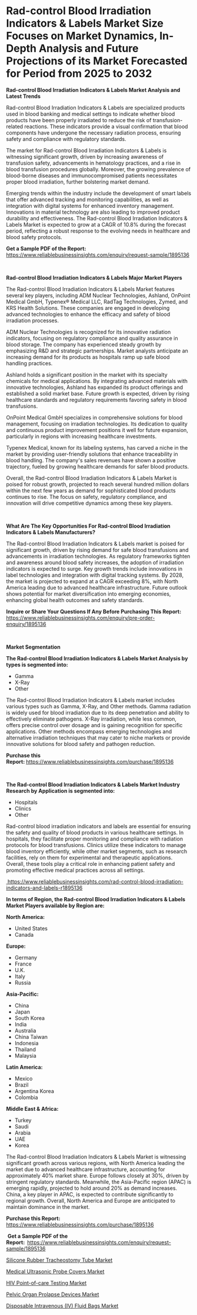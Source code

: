 <p><h1>Rad-control Blood Irradiation Indicators & Labels Market Size Focuses on Market Dynamics, In-Depth Analysis and Future Projections of its Market Forecasted for Period from 2025 to 2032</h1></p><p><strong>Rad-control Blood Irradiation Indicators & Labels Market Analysis and Latest Trends</strong></p>
<p><p>Rad-control Blood Irradiation Indicators & Labels are specialized products used in blood banking and medical settings to indicate whether blood products have been properly irradiated to reduce the risk of transfusion-related reactions. These indicators provide a visual confirmation that blood components have undergone the necessary radiation process, ensuring safety and compliance with regulatory standards.</p><p>The market for Rad-control Blood Irradiation Indicators & Labels is witnessing significant growth, driven by increasing awareness of transfusion safety, advancements in hematology practices, and a rise in blood transfusion procedures globally. Moreover, the growing prevalence of blood-borne diseases and immunocompromised patients necessitates proper blood irradiation, further bolstering market demand.</p><p>Emerging trends within the industry include the development of smart labels that offer advanced tracking and monitoring capabilities, as well as integration with digital systems for enhanced inventory management. Innovations in material technology are also leading to improved product durability and effectiveness. The Rad-control Blood Irradiation Indicators & Labels Market is expected to grow at a CAGR of 10.8% during the forecast period, reflecting a robust response to the evolving needs in healthcare and blood safety protocols.</p></p>
<p><strong>Get a Sample PDF of the Report:&nbsp;</strong> <a href="https://www.reliablebusinessinsights.com/enquiry/request-sample/1895136?utm_campaign=1847&utm_medium=2&utm_source=Github&utm_content=ia&utm_term=05032025&utm_id=rad-control-blood-irradiation-indicators-labels">https://www.reliablebusinessinsights.com/enquiry/request-sample/1895136</a></p>
<p>&nbsp;</p>
<p><strong>Rad-control Blood Irradiation Indicators & Labels Major Market Players</strong></p>
<p><p>The Rad-control Blood Irradiation Indicators & Labels Market features several key players, including ADM Nuclear Technologies, Ashland, OnPoint Medical GmbH, Typenex® Medical LLC, RadTag Technologies, Zymed, and KRS Health Solutions. These companies are engaged in developing advanced technologies to enhance the efficacy and safety of blood irradiation processes.</p><p>ADM Nuclear Technologies is recognized for its innovative radiation indicators, focusing on regulatory compliance and quality assurance in blood storage. The company has experienced steady growth by emphasizing R&D and strategic partnerships. Market analysts anticipate an increasing demand for its products as hospitals ramp up safe blood handling practices.</p><p>Ashland holds a significant position in the market with its specialty chemicals for medical applications. By integrating advanced materials with innovative technologies, Ashland has expanded its product offerings and established a solid market base. Future growth is expected, driven by rising healthcare standards and regulatory requirements favoring safety in blood transfusions.</p><p>OnPoint Medical GmbH specializes in comprehensive solutions for blood management, focusing on irradiation technologies. Its dedication to quality and continuous product improvement positions it well for future expansion, particularly in regions with increasing healthcare investments.</p><p>Typenex Medical, known for its labeling systems, has carved a niche in the market by providing user-friendly solutions that enhance traceability in blood handling. The company's sales revenues have shown a positive trajectory, fueled by growing healthcare demands for safer blood products.</p><p>Overall, the Rad-control Blood Irradiation Indicators & Labels Market is poised for robust growth, projected to reach several hundred million dollars within the next few years as demand for sophisticated blood products continues to rise. The focus on safety, regulatory compliance, and innovation will drive competitive dynamics among these key players.</p></p>
<p>&nbsp;</p>
<p><strong>What Are The Key Opportunities For Rad-control Blood Irradiation Indicators & Labels Manufacturers?</strong></p>
<p><p>The Rad-control Blood Irradiation Indicators & Labels market is poised for significant growth, driven by rising demand for safe blood transfusions and advancements in irradiation technologies. As regulatory frameworks tighten and awareness around blood safety increases, the adoption of irradiation indicators is expected to surge. Key growth trends include innovations in label technologies and integration with digital tracking systems. By 2028, the market is projected to expand at a CAGR exceeding 8%, with North America leading due to advanced healthcare infrastructure. Future outlook shows potential for market diversification into emerging economies, enhancing global health outcomes and safety standards.</p></p>
<p><strong>Inquire or Share Your Questions If Any Before Purchasing This Report:</strong> <a href="https://www.reliablebusinessinsights.com/enquiry/pre-order-enquiry/1895136?utm_campaign=1847&utm_medium=2&utm_source=Github&utm_content=ia&utm_term=05032025&utm_id=rad-control-blood-irradiation-indicators-labels">https://www.reliablebusinessinsights.com/enquiry/pre-order-enquiry/1895136</a></p>
<p>&nbsp;</p>
<p><strong>Market Segmentation</strong></p>
<p><strong>The Rad-control Blood Irradiation Indicators & Labels Market Analysis by types is segmented into:</strong></p>
<p><ul><li>Gamma</li><li>X-Ray</li><li>Other</li></ul></p>
<p><p>The Rad-control Blood Irradiation Indicators & Labels market includes various types such as Gamma, X-Ray, and Other methods. Gamma radiation is widely used for blood irradiation due to its deep penetration and ability to effectively eliminate pathogens. X-Ray irradiation, while less common, offers precise control over dosage and is gaining recognition for specific applications. Other methods encompass emerging technologies and alternative irradiation techniques that may cater to niche markets or provide innovative solutions for blood safety and pathogen reduction.</p></p>
<p><strong>Purchase this Report:&nbsp;</strong><a href="https://www.reliablebusinessinsights.com/purchase/1895136?utm_campaign=1847&utm_medium=2&utm_source=Github&utm_content=ia&utm_term=05032025&utm_id=rad-control-blood-irradiation-indicators-labels">https://www.reliablebusinessinsights.com/purchase/1895136</a></p>
<p>&nbsp;</p>
<p><strong>The Rad-control Blood Irradiation Indicators & Labels Market Industry Research by Application is segmented into:</strong></p>
<p><ul><li>Hospitals</li><li>Clinics</li><li>Other</li></ul></p>
<p><p>Rad-control blood irradiation indicators and labels are essential for ensuring the safety and quality of blood products in various healthcare settings. In hospitals, they facilitate proper monitoring and compliance with radiation protocols for blood transfusions. Clinics utilize these indicators to manage blood inventory efficiently, while other market segments, such as research facilities, rely on them for experimental and therapeutic applications. Overall, these tools play a critical role in enhancing patient safety and promoting effective medical practices across all settings.</p></p>
<p><a href="https://www.reliablebusinessinsights.com/rad-control-blood-irradiation-indicators-and-labels-r1895136?utm_campaign=1847&utm_medium=2&utm_source=Github&utm_content=ia&utm_term=05032025&utm_id=rad-control-blood-irradiation-indicators-labels">&nbsp;https://www.reliablebusinessinsights.com/rad-control-blood-irradiation-indicators-and-labels-r1895136</a></p>
<p><strong>In terms of Region, the Rad-control Blood Irradiation Indicators & Labels Market Players available by Region are:</strong></p>
<p>
    <p> <strong> North America: </strong>
        <ul>
            <li>United States</li>
            <li>Canada</li>
        </ul>
        </p> 
    <p> <strong> Europe: </strong>
        <ul>
            <li>Germany</li>
            <li>France</li>
            <li>U.K.</li>
            <li>Italy</li>
            <li>Russia</li>
        </ul>
        </p> 
    <p> <strong> Asia-Pacific: </strong>
        <ul>
            <li>China</li>
            <li>Japan</li>
            <li>South Korea</li>
            <li>India</li>
            <li>Australia</li>
            <li>China Taiwan</li>
            <li>Indonesia</li>
            <li>Thailand</li>
            <li>Malaysia</li>
        </ul>
        </p> 
    <p> <strong> Latin America: </strong>
        <ul>
            <li>Mexico</li>
            <li>Brazil</li>
            <li>Argentina Korea</li>
            <li>Colombia</li>
        </ul>
        </p> 
    <p> <strong> Middle East & Africa: </strong>
        <ul>
            <li>Turkey</li>
            <li>Saudi</li>
            <li>Arabia</li>
            <li>UAE</li>
            <li>Korea</li>
        </ul>
    </p>
    </p>
<p><p>The Rad-control Blood Irradiation Indicators & Labels Market is witnessing significant growth across various regions, with North America leading the market due to advanced healthcare infrastructure, accounting for approximately 40% market share. Europe follows closely at 30%, driven by stringent regulatory standards. Meanwhile, the Asia-Pacific region (APAC) is emerging rapidly, projected to hold around 20% as demand increases. China, a key player in APAC, is expected to contribute significantly to regional growth. Overall, North America and Europe are anticipated to maintain dominance in the market.</p></p>
<p><strong>Purchase this Report: </strong><a href="https://www.reliablebusinessinsights.com/purchase/1895136?utm_campaign=1847&utm_medium=2&utm_source=Github&utm_content=ia&utm_term=05032025&utm_id=rad-control-blood-irradiation-indicators-labels">https://www.reliablebusinessinsights.com/purchase/1895136</a></p>
<p>&nbsp;<strong>Get a Sample PDF of the Report:&nbsp;&nbsp;</strong><a href="https://www.reliablebusinessinsights.com/enquiry/request-sample/1895136?utm_campaign=1847&utm_medium=2&utm_source=Github&utm_content=ia&utm_term=05032025&utm_id=rad-control-blood-irradiation-indicators-labels">https://www.reliablebusinessinsights.com/enquiry/request-sample/1895136</a></p>
<p><strong></strong></p>
<p><p><a href="https://github.com/edriceakeime/Market-Research-Report-List-1/blob/main/silicone-rubber-tracheostomy-tube-market.md?utm_campaign=1847&utm_medium=2&utm_source=Github&utm_content=ia&utm_term=05032025&utm_id=rad-control-blood-irradiation-indicators-labels">Silicone Rubber Tracheostomy Tube Market</a></p><p><a href="https://github.com/perazaupun/Market-Research-Report-List-1/blob/main/medical-ultrasonic-probe-covers-market.md?utm_campaign=1847&utm_medium=2&utm_source=Github&utm_content=ia&utm_term=05032025&utm_id=rad-control-blood-irradiation-indicators-labels">Medical Ultrasonic Probe Covers Market</a></p><p><a href="https://github.com/kitkaeberz5z/Market-Research-Report-List-1/blob/main/hiv-point-of-care-testing-market.md?utm_campaign=1847&utm_medium=2&utm_source=Github&utm_content=ia&utm_term=05032025&utm_id=rad-control-blood-irradiation-indicators-labels">HIV Point-of-care Testing Market</a></p><p><a href="https://github.com/snelldimkeod/Market-Research-Report-List-1/blob/main/pelvic-organ-prolapse-devices-market.md?utm_campaign=1847&utm_medium=2&utm_source=Github&utm_content=ia&utm_term=05032025&utm_id=rad-control-blood-irradiation-indicators-labels">Pelvic Organ Prolapse Devices Market</a></p><p><a href="https://github.com/gakpasulgun/Market-Research-Report-List-1/blob/main/disposable-intravenous-iv-fluid-bags-market.md?utm_campaign=1847&utm_medium=2&utm_source=Github&utm_content=ia&utm_term=05032025&utm_id=rad-control-blood-irradiation-indicators-labels">Disposable Intravenous (IV) Fluid Bags Market</a></p></p>